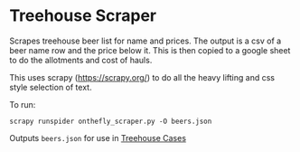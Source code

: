 # Treehouse Scraper

Scrapes treehouse beer list for name and prices. The output is a csv of a beer name row and the price below it. This is then copied to a google sheet to do the allotments and cost of hauls.

This uses scrapy (https://scrapy.org/) to do all the heavy lifting and css style selection of text.

To run:

`scrapy runspider onthefly_scraper.py -O beers.json`


Outputs `beers.json` for use in [Treehouse Cases](https://github.com/TheDudeWithTheThing/treehouse-cases)
